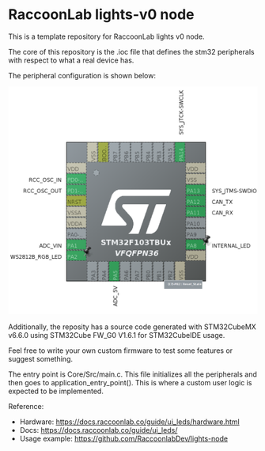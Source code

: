 # RaccoonLab lights-v0 node

This is a template repository for RaccoonLab lights v0 node.

The core of this repository is the .ioc file that defines the stm32 peripherals with respect to what a real device has.

The peripheral configuration is shown below:

<img src="Assets/stm32cubemx.png" alt="drawing">

Additionally, the reposity has a source code generated with STM32CubeMX v6.6.0 using STM32Cube FW_G0 V1.6.1 for STM32CubeIDE usage.

Feel free to write your own custom firmware to test some features or suggest something.

The entry point is Core/Src/main.c. This file initializes all the peripherals and then goes to application_entry_point(). This is where a custom user logic is expected to be implemented.

Reference:
- Hardware: https://docs.raccoonlab.co/guide/ui_leds/hardware.html
- Docs: https://docs.raccoonlab.co/guide/ui_leds/
- Usage example: https://github.com/RaccoonlabDev/lights-node
